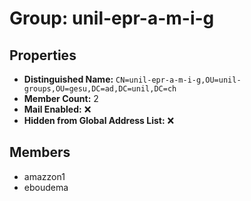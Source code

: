 # Group: unil-epr-a-m-i-g

## Properties

- **Distinguished Name:** `CN=unil-epr-a-m-i-g,OU=unil-groups,OU=gesu,DC=ad,DC=unil,DC=ch`
- **Member Count:** 2
- **Mail Enabled:** ❌
- **Hidden from Global Address List:** ❌

## Members

- amazzon1
- eboudema

